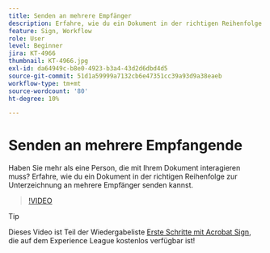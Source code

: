 ```yaml
---
title: Senden an mehrere Empfänger
description: Erfahre, wie du ein Dokument in der richtigen Reihenfolge zur Unterzeichnung an mehrere Empfänger senden kannst.
feature: Sign, Workflow
role: User
level: Beginner
jira: KT-4966
thumbnail: KT-4966.jpg
exl-id: da64949c-b8e0-4923-b3a4-43d2d6dbd4d5
source-git-commit: 51d1a59999a7132cb6e47351cc39a93d9a38eaeb
workflow-type: tm+mt
source-wordcount: '80'
ht-degree: 10%

---
```


# Senden an mehrere Empfangende

Haben Sie mehr als eine Person, die mit Ihrem Dokument interagieren muss? Erfahre, wie du ein Dokument in der richtigen Reihenfolge zur Unterzeichnung an mehrere Empfänger senden kannst.

>[!VIDEO](https://video.tv.adobe.com/v/3425278?quality=12&learn=on&hidetitle=true&captions=ger)

>[!TIP]
>
>Dieses Video ist Teil der Wiedergabeliste [Erste Schritte mit Acrobat Sign](https://experienceleague.adobe.com/de/playlists/acrobat-sign-get-started-business-users), die auf dem Experience League kostenlos verfügbar ist!
